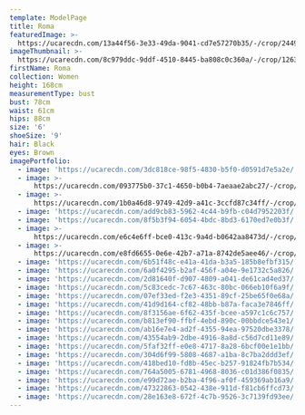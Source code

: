 ```yaml
---
template: ModelPage
title: Roma
featuredImage: >-
  https://ucarecdn.com/13a44f56-3e33-49da-9041-cd7e57270b35/-/crop/2449x1440/0,76/-/preview/
imageThumbnail: >-
  https://ucarecdn.com/8c979ddc-9ddf-4510-8445-ba808c0c360a/-/crop/1263x1829/228,0/-/preview/
firstName: Roma
collection: Women
height: 168cm
measurementType: bust
bust: 78cm
waist: 61cm
hips: 88cm
size: '6'
shoeSize: '9'
hair: Black
eyes: Brown
imagePortfolio:
  - image: 'https://ucarecdn.com/3dc818ce-98f5-4830-b5f0-d0591d7e5a2e/'
  - image: >-
      https://ucarecdn.com/093775b0-37c1-4650-b0b4-7aeaae2abc27/-/crop/533x743/0,57/-/preview/
  - image: >-
      https://ucarecdn.com/1b0a46d8-9749-42d9-a41c-3ccfd87c34ff/-/crop/1351x1100/175,0/-/preview/
  - image: 'https://ucarecdn.com/add9cb83-5962-4c44-b9fb-c04d7952203f/'
  - image: 'https://ucarecdn.com/8f5b3f94-6054-4bdc-8bd3-6170ed7e0b3f/'
  - image: >-
      https://ucarecdn.com/e6c4e6ff-bce0-413c-9a4d-b0642aa8473d/-/crop/485x678/21,104/-/preview/
  - image: >-
      https://ucarecdn.com/e8fd6655-0e6e-42b7-a71a-8742de5aee46/-/crop/733x1006/0,94/-/preview/
  - image: 'https://ucarecdn.com/6b51f48c-e41a-41da-b3a5-185b8efbf315/'
  - image: 'https://ucarecdn.com/6a0f4295-b2af-456f-a04e-9e1732c5a826/'
  - image: 'https://ucarecdn.com/2d81640f-d907-4809-a041-de61cad4ed37/'
  - image: 'https://ucarecdn.com/5c83cedc-7c67-463c-80bc-066eb10f6a9f/'
  - image: 'https://ucarecdn.com/07ef33ed-f2e3-4351-89cf-25be65f0e68a/'
  - image: 'https://ucarecdn.com/41d9d164-cf82-48bb-b87a-faca3e7846ff/'
  - image: 'https://ucarecdn.com/8f3156ae-6f62-435f-bcee-a597c1c6c757/'
  - image: 'https://ucarecdn.com/b813ef90-ffbf-4ebd-890c-00bbdce543e1/'
  - image: 'https://ucarecdn.com/ab16e7e4-ad2f-4355-94ea-97520dbe3378/'
  - image: 'https://ucarecdn.com/43554ab9-2dbe-4916-8a8d-c56d7cd11e89/'
  - image: 'https://ucarecdn.com/5faf32ff-e0e8-4717-8a28-6bcf00e1e1bb/'
  - image: 'https://ucarecdn.com/304d6f99-5808-4687-a1ba-8c7ba2ddd3ef/'
  - image: 'https://ucarecdn.com/418bed10-fd8b-45ec-b257-91824fb7b534/'
  - image: 'https://ucarecdn.com/764a5005-6781-4968-8036-c01d386f0835/'
  - image: 'https://ucarecdn.com/e99d72ae-b2ba-4f96-af0f-459369ab16a9/'
  - image: 'https://ucarecdn.com/47322863-0542-438e-911d-f81cb6ffcd73/'
  - image: 'https://ucarecdn.com/28e163e8-672f-4c7b-9526-3c7139fd93ee/'
---
```


